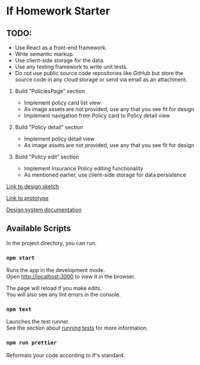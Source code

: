 # If Homework Starter

## TODO:

  - Use React as a front-end framework.
  - Write semantic markup.
  - Use client-side storage for the data.
  - Use any testing framework to write unit tests.
  - Do not use public source code repositories like GitHub but store the source code in any cloud storage or send via   email as an attachment.

1. Build ”PoliciesPage” section

   - Implement policy card list view
   - As image assets are not provided, use any that you see fit for design
   - Implement navigation from Policy card to Policy detail view

2. Build ”Policy detail” section

   - Implement policy detail view
   - As image assets are not provided, use any that you see fit for design

3. Build ”Policy edit” section

   - Implement Insurance Policy editing functionality
   - As mentioned earlier, use client-side storage for data persistence


[Link to design sketch](https://www.figma.com/file/42I2rmdfMZpNpTpmSzXNlu/Frontend-Homework?node-id=0%3A1)

[Link to prototype](https://www.figma.com/proto/42I2rmdfMZpNpTpmSzXNlu/Frontend-Homework?page-id=0%3A1&node-id=39%3A1631&viewport=-2333%2C586%2C0.51&scaling=scale-down&starting-point-node-id=39%3A1631)

[Design system documentation](https://design.if.eu/)

## Available Scripts

In the project directory, you can run:

### `npm start`

Runs the app in the development mode.\
Open [http://localhost:3000](http://localhost:3000) to view it in the browser.

The page will reload if you make edits.\
You will also see any lint errors in the console.

### `npm test`

Launches the test runner.\
See the section about [running tests](https://facebook.github.io/create-react-app/docs/running-tests) for more information.

### `npm run prettier`

Reformats your code according to If's standard.
